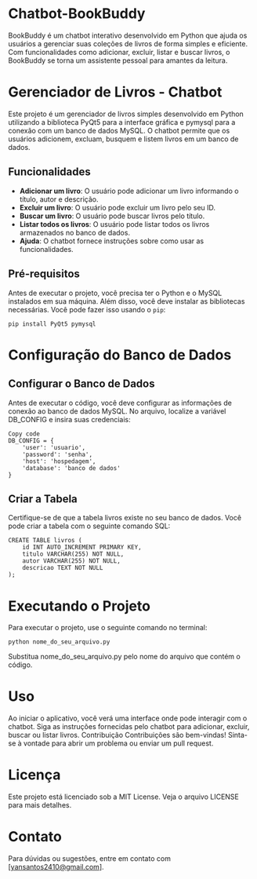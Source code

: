 # Chatbot-BookBuddy
BookBuddy é um chatbot interativo desenvolvido em Python que ajuda os usuários a gerenciar suas coleções de livros de forma simples e eficiente. Com funcionalidades como adicionar, excluir, listar e buscar livros, o BookBuddy se torna um assistente pessoal para amantes da leitura.

# Gerenciador de Livros - Chatbot

Este projeto é um gerenciador de livros simples desenvolvido em Python utilizando a biblioteca PyQt5 para a interface gráfica e pymysql para a conexão com um banco de dados MySQL. O chatbot permite que os usuários adicionem, excluam, busquem e listem livros em um banco de dados.

## Funcionalidades

- **Adicionar um livro**: O usuário pode adicionar um livro informando o título, autor e descrição.
- **Excluir um livro**: O usuário pode excluir um livro pelo seu ID.
- **Buscar um livro**: O usuário pode buscar livros pelo título.
- **Listar todos os livros**: O usuário pode listar todos os livros armazenados no banco de dados.
- **Ajuda**: O chatbot fornece instruções sobre como usar as funcionalidades.

## Pré-requisitos

Antes de executar o projeto, você precisa ter o Python e o MySQL instalados em sua máquina. Além disso, você deve instalar as bibliotecas necessárias. Você pode fazer isso usando o `pip`:

```
pip install PyQt5 pymysql
```

# Configuração do Banco de Dados
## Configurar o Banco de Dados

Antes de executar o código, você deve configurar as informações de conexão ao banco de dados MySQL. No arquivo, localize a variável DB_CONFIG e insira suas credenciais:
```
Copy code
DB_CONFIG = {
    'user': 'usuario',   
    'password': 'senha',
    'host': 'hospedagem',
    'database': 'banco de dados'
}
```
## Criar a Tabela

Certifique-se de que a tabela livros existe no seu banco de dados. Você pode criar a tabela com o seguinte comando SQL:

```
CREATE TABLE livros (
    id INT AUTO_INCREMENT PRIMARY KEY,
    titulo VARCHAR(255) NOT NULL,
    autor VARCHAR(255) NOT NULL,
    descricao TEXT NOT NULL
);
```

# Executando o Projeto
Para executar o projeto, use o seguinte comando no terminal:

```
python nome_do_seu_arquivo.py
```
Substitua nome_do_seu_arquivo.py pelo nome do arquivo que contém o código.

# Uso
Ao iniciar o aplicativo, você verá uma interface onde pode interagir com o chatbot.
Siga as instruções fornecidas pelo chatbot para adicionar, excluir, buscar ou listar livros.
Contribuição
Contribuições são bem-vindas! Sinta-se à vontade para abrir um problema ou enviar um pull request.

# Licença
Este projeto está licenciado sob a MIT License. Veja o arquivo LICENSE para mais detalhes.

# Contato
Para dúvidas ou sugestões, entre em contato com [yansantos2410@gmail.com].
